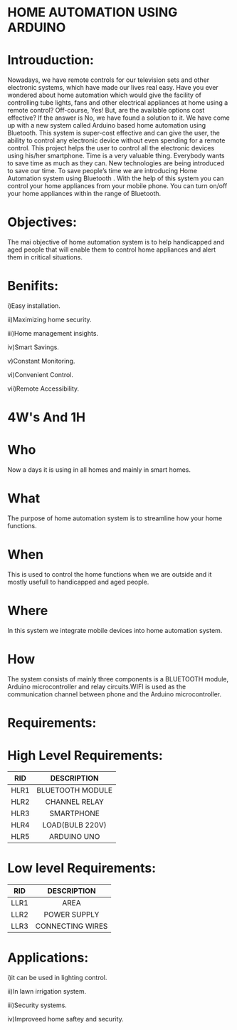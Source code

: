 # HOME AUTOMATION USING ARDUINO

# Introuduction:

Nowadays, we have remote controls for our television sets and other electronic systems, which have made our lives real easy. Have you ever wondered about home automation which would give the facility of controlling tube lights, fans and other electrical appliances at home using a remote control? Off-course, Yes! But, are the available options cost effective? If the answer is No, we have found a solution to it. We have come up with a new system called Arduino based home automation using Bluetooth. This system is super-cost effective and can give the user, the ability to control any electronic device without even spending for a remote control. This project helps the user to control all the electronic devices using his/her smartphone. Time is a very valuable thing. Everybody wants to save time as much as they can. New technologies are being introduced to save our time. To save people’s time we are introducing Home Automation system using Bluetooth . With the help of this system you can control your home appliances from your mobile phone. You can turn on/off your home appliances within the range of Bluetooth.

# Objectives:

The mai objective of home automation system is to help handicapped and aged people that will enable them to control home appliances and alert them in critical situations.

# Benifits:

i)Easy installation.

ii)Maximizing home security.

iii)Home management insights.

iv)Smart Savings.

v)Constant Monitoring.

vi)Convenient Control.

vii)Remote Accessibility.

# 4W's And 1H

# Who

Now a days it is using in all homes and mainly in smart homes.

# What

The purpose of home automation system is to streamline how your home functions.

# When

This is used to control the home functions when we are outside and it mostly usefull to handicapped and aged people.

# Where

In this system we integrate mobile devices into home automation system.

# How

The system consists of mainly three components is a BLUETOOTH module, Arduino microcontroller and relay circuits.WIFI is used as the communication channel between phone and the Arduino microcontroller.

# Requirements:

# High Level Requirements:

| RID |	DESCRIPTION |
|:--:|:---------:|
|HLR1|BLUETOOTH MODULE|
|HLR2|CHANNEL RELAY|
|HLR3|SMARTPHONE|
|HLR4|LOAD(BULB 220V)|
|HLR5|ARDUINO UNO|

# Low level Requirements:

| RID | DESCRIPTION |
|:--:|:---------:|
|LLR1|AREA|
|LLR2|POWER SUPPLY|
|LLR3|CONNECTING WIRES|

# Applications:

i)it can be used in lighting control.

ii)In lawn irrigation system.

iii)Security systems.

iv)Improveed home saftey and security.





